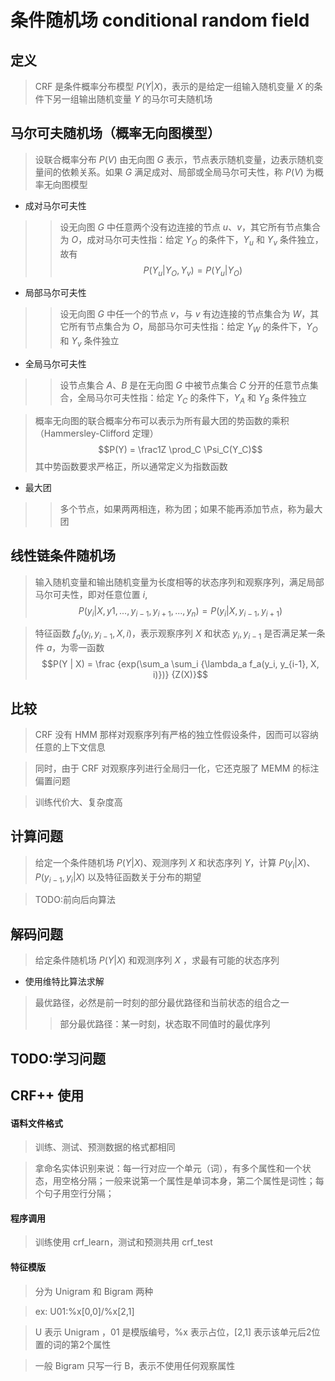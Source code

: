 # 条件随机场 conditional random field

## 定义

>CRF 是条件概率分布模型 $P(Y | X)$，表示的是给定一组输入随机变量 $X$ 的条件下另一组输出随机变量 $Y$ 的马尔可夫随机场

## 马尔可夫随机场（概率无向图模型）

>设联合概率分布 $P(V)$ 由无向图 $G$ 表示，节点表示随机变量，边表示随机变量间的依赖关系。如果 $G$ 满足成对、局部或全局马尔可夫性，称 $P(V)$ 为概率无向图模型

- 成对马尔可夫性

>>设无向图 $G$ 中任意两个没有边连接的节点 $u、v$，其它所有节点集合为 $O$，成对马尔可夫性指：给定 $Y_O$ 的条件下，$Y_u$ 和 $Y_v$ 条件独立，故有
>>$$P(Y_u | Y_O, Y_v) = P(Y_u | Y_O)$$

- 局部马尔可夫性

>>设无向图 $G$ 中任一个的节点 $v$，与 $v$ 有边连接的节点集合为 $W$，其它所有节点集合为 $O$，局部马尔可夫性指：给定 $Y_W$ 的条件下，$Y_O$ 和 $Y_v$ 条件独立

- 全局马尔可夫性

>>设节点集合 $A、B$ 是在无向图 $G$ 中被节点集合 $C$ 分开的任意节点集合，全局马尔可夫性指：给定 $Y_C$ 的条件下，$Y_A$ 和 $Y_B$ 条件独立

>概率无向图的联合概率分布可以表示为所有最大团的势函数的乘积（Hammersley-Clifford 定理）
>$$P(Y) = \frac1Z \prod_C \Psi_C(Y_C)$$
>其中势函数要求严格正，所以通常定义为指数函数

- 最大团
>>多个节点，如果两两相连，称为团；如果不能再添加节点，称为最大团

## 线性链条件随机场

>输入随机变量和输出随机变量为长度相等的状态序列和观察序列，满足局部马尔可夫性，即对任意位置 $i$,
>$$P(y_i | X, y1, ..., y_{i−1}, y_{i+1}, ..., y_n) = P(y_i | X, y_{i−1}, y_{i+1})$$

>特征函数 $f_a(y_i, y_{i-1}, X, i)$，表示观察序列 $X$ 和状态 $y_i, y_{i-1}$ 是否满足某一条件 $a$，为零一函数
>$$P(Y | X) = \frac {exp(\sum_a \sum_i {\lambda_a f_a(y_i, y_{i-1}, X, i)})} {Z(X)}$$

## 比较

>CRF 没有 HMM 那样对观察序列有严格的独立性假设条件，因而可以容纳任意的上下文信息

>同时，由于 CRF 对观察序列进行全局归一化，它还克服了 MEMM 的标注偏置问题

>训练代价大、复杂度高

## 计算问题

>给定一个条件随机场 $P(Y | X)$、观测序列 $X$ 和状态序列 $Y$，计算 $P(y_i | X)$、$P(y_{i−1}, y_i | X)$ 以及特征函数关于分布的期望

>TODO:前向后向算法

## 解码问题

>给定条件随机场 $P(Y | X)$ 和观测序列 $X$ ，求最有可能的状态序列

- 使用维特比算法求解

>最优路径，必然是前一时刻的部分最优路径和当前状态的组合之一
>>部分最优路径：某一时刻，状态取不同值时的最优序列

## TODO:学习问题

## CRF++ 使用

#### 语料文件格式

>训练、测试、预测数据的格式都相同

>拿命名实体识别来说：每一行对应一个单元（词），有多个属性和一个状态，用空格分隔；一般来说第一个属性是单词本身，第二个属性是词性；每个句子用空行分隔；

#### 程序调用

>训练使用 crf_learn，测试和预测共用 crf_test

#### 特征模版

>分为 Unigram 和 Bigram 两种

>ex: U01:%x[0,0]/%x[2,1]

>U 表示 Unigram ，01 是模版编号，%x 表示占位，[2,1] 表示该单元后2位置的词的第2个属性

>一般 Bigram 只写一行 B，表示不使用任何观察属性
